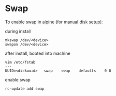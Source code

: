 Swap
===

To enable swap in alpine (for manual disk setup):

during install
```
mkswap /dev/<device>
swapon /dev/<device>
```

after install, booted into machine
```
vim /etc/fstab
---
UUID=<diskuuid>   swap    swap    defaults    0 0
```

enable swap
```
rc-update add swap
```
